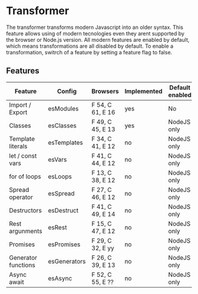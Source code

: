 Transformer
===========

The transformer transforms modern Javascript into an older syntax. This feature allows using of modern tecnologies even they arent supported by the browser or Node.js version. All modern features are enabled by default, which means transformations are all disabled by default. To enable a transformation, switrch of a feature by setting a feature flag to false.

Features
--------

| Feature             | Config       | Browsers         | Implemented | Default enabled |
| ------------------- | ------------ | ---------------- | ----------- | --------------- |
| Import / Export     | esModules    | F 54, C 61, E 16 | yes         | No              |
| Classes             | esClasses    | F 49, C 45, E 13 | yes         | NodeJS only     |
| Template literals   | esTemplates  | F 34, C 41, E 12 | no          | NodeJS only     |
| let / const vars    | esVars       | F 41, C 44, E 12 | no          | NodeJS only     |
| for of loops        | esLoops      | F 13, C 38, E 12 | no          | NodeJS only     |
| Spread operator     | esSpread     | F 27, C 46, E 12 | no          | NodeJS only     |
| Destructors         | esDestruct   | F 41, C 49, E 14 | no          | NodeJS only     |
| Rest argunments     | esRest       | F 15, C 47, E 12 | no          | NodeJS only     |
| Promises            | esPromises   | F 29, C 32, E yy | no          | NodeJS only     |
| Generator functions | esGenerators | F 26, C 39, E 13 | no          | NodeJS only     |
| Async await         | esAsync      | F 52, C 55, E ?? | no          | NodeJS only     |
